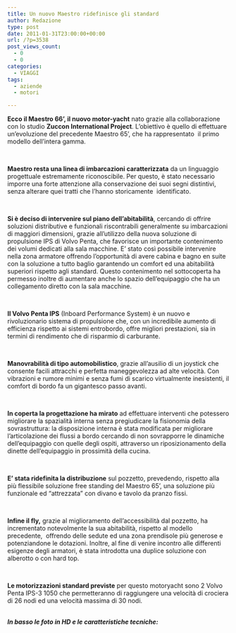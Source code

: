 ```yaml
---
title: Un nuovo Maestro ridefinisce gli standard
author: Redazione
type: post
date: 2011-01-31T23:00:00+00:00
url: /?p=3538
post_views_count:
  - 0
  - 0
categories:
  - VIAGGI
tags:
  - aziende
  - motori

---
```

**Ecco il Maestro 66&rsquo;, il nuovo motor&#45;yacht** nato grazie alla collaborazione con lo studio **Zuccon International Project**. L&rsquo;obiettivo &egrave; quello di effettuare un&#8217;evoluzione del precedente Maestro 65&rsquo;, che ha rappresentato&nbsp; il primo modello dell&rsquo;intera gamma.

&nbsp;

**Maestro resta una linea di imbarcazioni caratterizzata** da un linguaggio progettuale estremamente riconoscibile. Per questo, &egrave; stato necessario imporre una forte attenzione alla conservazione dei suoi segni distintivi, senza alterare quei tratti che l&#8217;hanno storicamente&nbsp; identificato.

&nbsp;

**Si &egrave; deciso di intervenire sul piano dell&#8217;abitabilit&agrave;**, cercando di offrire soluzioni distributive e funzionali riscontrabili generalmente su imbarcazioni di maggiori dimensioni, grazie all&#8217;utilizzo della nuova soluzione di propulsione IPS di Volvo Penta, che favorisce un importante contenimento dei volumi dedicati alla sala macchine. E&rsquo; stato cos&igrave; possibile intervenire nella zona armatore offrendo l&#8217;opportunit&agrave; di avere cabina e bagno en suite con la soluzione a tutto baglio garantendo un comfort ed una abitabilit&agrave; superiori rispetto agli standard. Questo contenimento nel sottocoperta ha permesso inoltre di aumentare anche lo spazio dell&#8217;equipaggio che ha un collegamento diretto con la sala macchine.

&nbsp;

**Il Volvo Penta IPS** (Inboard Performance System) &egrave; un nuovo e rivoluzionario sistema di propulsione che, con un incredibile aumento di efficienza rispetto ai sistemi entrobordo, offre migliori prestazioni, sia in termini di rendimento che di risparmio di carburante.

&nbsp;

**Manovrabilit&agrave; di tipo automobilistico**, grazie all&rsquo;ausilio di un joystick che consente facili attracchi e perfetta maneggevolezza ad alte velocit&agrave;. Con vibrazioni e rumore minimi e senza fumi di scarico virtualmente inesistenti, il comfort di bordo fa un gigantesco passo avanti.

&nbsp;

**In coperta la progettazione ha mirato** ad effettuare interventi che potessero migliorare la spazialit&agrave; interna senza pregiudicare la fisionomia della sovrastruttura: la disposizione interna &egrave; stata modificata per migliorare l&#8217;articolazione dei flussi a bordo cercando di non sovrapporre le dinamiche dell&#8217;equipaggio con quelle degli ospiti, attraverso un riposizionamento della dinette dell&rsquo;equipaggio in prossimit&agrave; della cucina.&nbsp;

&nbsp;

**E&#8217; stata ridefinita la distribuzione** sul pozzetto, prevedendo, rispetto alla pi&ugrave; flessibile soluzione free standing del Maestro 65&rsquo;, una soluzione pi&ugrave; funzionale ed &ldquo;attrezzata&rdquo; con divano e tavolo da pranzo fissi.

&nbsp;

**Infine il fly,** grazie al miglioramento dell&#8217;accessibilit&agrave; dal pozzetto, ha incrementato notevolmente la sua abitabilit&agrave;, rispetto al modello precedente,&nbsp; offrendo delle sedute ed una zona prendisole pi&ugrave; generose e potenziandone le dotazioni. Inoltre, al fine di venire incontro alle differenti esigenze degli armatori, &egrave; stata introdotta una duplice soluzione con alberotto o con hard top.

&nbsp;

**Le motorizzazioni standard previste** per questo motoryacht sono 2 Volvo Penta IPS&#45;3 1050 che permetteranno di raggiungere una velocit&agrave; di crociera di 26 nodi ed una velocit&agrave; massima di 30 nodi.  
&nbsp;

_**In basso le foto in HD e le caratteristiche tecniche:**_